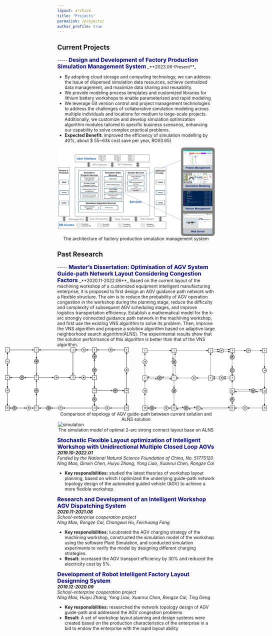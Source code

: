 ```yaml
---
layout: archive
title: "Projects"
permalink: /projects/
author_profile: true
---
```


<!-- {% if author.googlescholar %}
  You can also find my articles on <u><a href="{{author.googlescholar}}">my Google Scholar profile</a>.</u>
{% endif %}

{% include base_path %}

{% for post in site.publications reversed %}
  {% include archive-single.html %}
{% endfor %} -->
<script type="module" src="https://unpkg.com/ionicons@5.5.2/dist/ionicons/ionicons.esm.js"></script>
<script nomodule src="https://unpkg.com/ionicons@5.5.2/dist/ionicons/ionicons.js"></script>
<style>
  .center{
      display:block;
      margin:auto;    
          }
  img[alt="current"]{width:400px;}
  img[alt="ALNS"]{width:400px;}
  img[alt="simulation"]{width:500px;}
  img[alt="architecture"]{width:600px;}
  .image-container {
    display: flex;
    justify-content: center;
  }

  .image-container img {
    margin: 0 20px; /* 可以调整图片之间的间距 */
  }
</style>

<h2><ion-icon name="pricetags-outline"></ion-icon> Current Projects</h2>
-----  
<b><font font size='4.8' color='navy'>Design and Development of Factory Production Simulation Management System</font></b>  
_**2023.06-Present**_  

* By adopting cloud storage and computing technology, we can address the issue of dispersed simulation data resources, achieve centralized data management, and maximize data sharing and reusability.
* We provide modeling process templates and customized libraries for lithium battery workshops to enable parameterized and rapid modeling
* We leverage Git version control and project management technologies to address the challenges of collaborative simulation modeling across multiple individuals and locations for medium to large-scale projects. Additionally, we customize and develop simulation optimization algorithm modules tailored to specific business scenarios, enhancing our capability to solve complex practical problems.
* **Expected Benefit:** improved the efficiency of simulation modelling by 40%, about &#36; 55~63k cost save per year, ROI(0.65)

<img src="../images/Production_Simulation_Project_System_Architecture.png" alt="architecture" class="center">
<center>The architecture of factory production simulation management system</center>
  
<h2><ion-icon name="time-outline"></ion-icon> Past Research</h2>  
-----  
<b><font font size='4.8' color='navy'>Master’s Dissertation: Optimisation of AGV System Guide-path Network Layout Considering Congestion Factors</font></b>  
_**2020.11-2022.06**_  
Based on the current layout of the machining workshop of a customized equipment intelligent manufacturing enterprise, it is proposed to first design an AGV guidance path network with a flexible structure. The aim is to reduce the probability of AGV operation congestion in the workshop during the planning stage, reduce the difficulty and complexity of subsequent AGV scheduling stages, and improve logistics transportation efficiency.  
Establish a mathematical model for the k-arc strongly connected guidance path network in the machining workshop, and first use the existing VNS algorithm to solve its problem. Then, improve the VNS algorithm and propose a solution algorithm based on adaptive large neighborhood search algorithm(ALNS). The experimental results show that the solution performance of this algorithm is better than that of the VNS algorithm.  



<div class="image-container">
  <img src="../images/current_AGV_network.png" alt="current"/>
  <img src="../images/ALNS.png" alt="current"/>
</div>
<center>Comparison of topology of AGV guide-path between current solution and ALNS solution</center>  

<img src="../images/Simulation.png" alt="simulation" class="center">
<center>The simulation model of optimal 2-arc strong connect layout base on ALNS</center>

   

<b><font font size='4.8' color='navy'>Stochastic Flexible Layout optimization of Intelligent Workshop with Unidirectional Multiple Closed Loop AGVs</font></b>  
_**2019.10-2022.01**_  
_Funded by the National Natural Science Foundation of China, No. 51775120_  
_Ning Mao, Qinxin Chen, Huiyu Zhang, Yong Liao, Xuanrui Chen, Rongze Cai_
* **Key responsibilities:** studied the latest theories of workshop layout planning, based on which I optimized the underlying guide-path network topology design of the automated guided vehicle (AGV) to achieve a more flexible workshop.

<b><font font size='4.8' color='navy'>Research and Development of an Intelligent Workshop AGV Dispatching System</font></b>  
_**2020.11-2021.08**_  
_School-enterprise cooperation project_  
_Ning Mao, Rongze Cai, Changwei Hu, Feichuang Fang_
* **Key responsibilities:** lucubrated the AGV charging strategy of the machining workshop, constructed the simulation model of the workshop using the software Plant Simulation, and conducted simulation experiments to verify the model by designing different charging strategies.  
* **Result:** increased the AGV transport efficiency by 30% and reduced the electricity cost by 5%.  

<b><font font size='4.8' color='navy'>Development of Robot Intelligent Factory Layout Designning System</font></b>  
_**2019.12-2020.09**_  
_School-enterprise cooperation project_  
_Ning Mao, Huiyu Zhang, Yong Liao, Xuanrui Chen, Rongze Cai, Ting Deng_  
* **Key responsibilities:** researched the network topology design of AGV guide-path and addressed the AGV congestion problems
* **Result:** A set of workshop layout planning and design systems were created based on the production characteristics of the enterprise in a bid to endow the enterprise with the rapid layout ability
